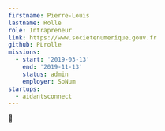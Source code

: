 ```yaml
---
firstname: Pierre-Louis
lastname: Rolle
role: Intrapreneur
link: https://www.societenumerique.gouv.fr
github: PLrolle
missions:
  - start: '2019-03-13'
    end: '2019-11-13'
    status: admin
    employer: SoNum
startups:
  - aidantsconnect
---
```


🧀
